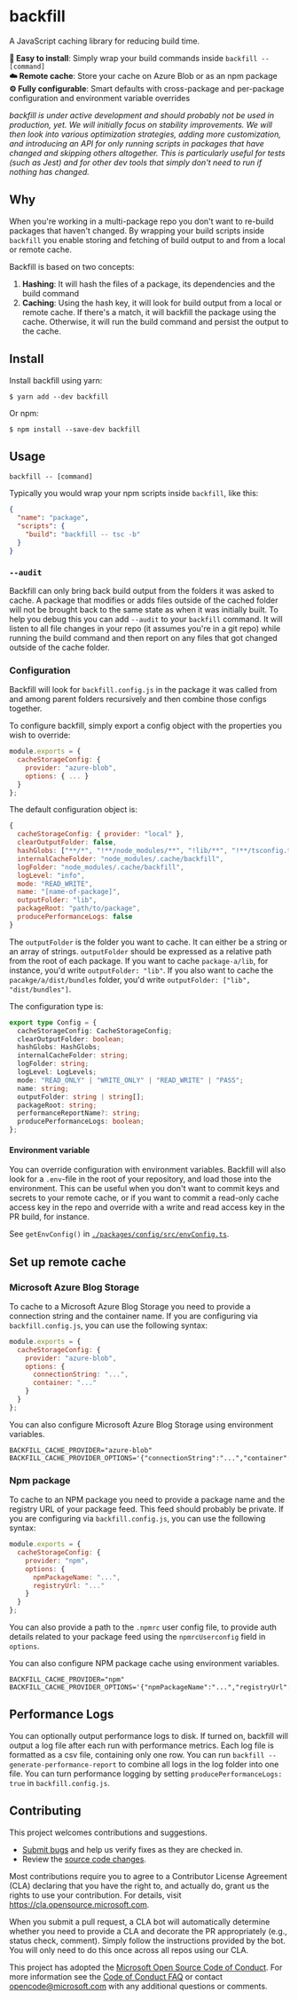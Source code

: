 # backfill

A JavaScript caching library for reducing build time.

**🔌 Easy to install**: Simply wrap your build commands inside
`backfill -- [command]`  
**☁️ Remote cache**: Store your cache on Azure Blob or as an npm package  
**⚙️ Fully configurable**: Smart defaults with cross-package and per-package
configuration and environment variable overrides

_backfill is under active development and should probably not be used in
production, yet. We will initially focus on stability improvements. We will then
look into various optimization strategies, adding more customization, and
introducing an API for only running scripts in packages that have changed and
skipping others altogether. This is particularly useful for tests (such as Jest)
and for other dev tools that simply don't need to run if nothing has changed._

## Why

When you're working in a multi-package repo you don't want to re-build packages
that haven't changed. By wrapping your build scripts inside `backfill` you
enable storing and fetching of build output to and from a local or remote cache.

Backfill is based on two concepts:

1. **Hashing**: It will hash the files of a package, its dependencies and the
   build command
2. **Caching**: Using the hash key, it will look for build output from a local
   or remote cache. If there's a match, it will backfill the package using the
   cache. Otherwise, it will run the build command and persist the output to the
   cache.

## Install

Install backfill using yarn:

```
$ yarn add --dev backfill
```

Or npm:

```
$ npm install --save-dev backfill
```

## Usage

```
backfill -- [command]
```

Typically you would wrap your npm scripts inside `backfill`, like this:

```json
{
  "name": "package",
  "scripts": {
    "build": "backfill -- tsc -b"
  }
}
```

### `--audit`

Backfill can only bring back build output from the folders it was asked to
cache. A package that modifies or adds files outside of the cached folder will
not be brought back to the same state as when it was initially built. To help
you debug this you can add `--audit` to your `backfill` command. It will listen
to all file changes in your repo (it assumes you're in a git repo) while running
the build command and then report on any files that got changed outside of the
cache folder.

### Configuration

Backfill will look for `backfill.config.js` in the package it was called from
and among parent folders recursively and then combine those configs together.

To configure backfill, simply export a config object with the properties you
wish to override:

```js
module.exports = {
  cacheStorageConfig: {
    provider: "azure-blob",
    options: { ... }
  }
};
```

The default configuration object is:

```js
{
  cacheStorageConfig: { provider: "local" },
  clearOutputFolder: false,
  hashGlobs: ["**/*", "!**/node_modules/**", "!lib/**", "!**/tsconfig.tsbuildinfo"],
  internalCacheFolder: "node_modules/.cache/backfill",
  logFolder: "node_modules/.cache/backfill",
  logLevel: "info",
  mode: "READ_WRITE",
  name: "[name-of-package]",
  outputFolder: "lib",
  packageRoot: "path/to/package",
  producePerformanceLogs: false
}
```

The `outputFolder` is the folder you want to cache. It can either be a string or
an array of strings. `outputFolder` should be expressed as a relative path from
the root of each package. If you want to cache `package-a/lib`, for instance,
you'd write `outputFolder: "lib"`. If you also want to cache the
`pacakge/a/dist/bundles` folder, you'd write
`outputFolder: ["lib", "dist/bundles"]`.

The configuration type is:

```ts
export type Config = {
  cacheStorageConfig: CacheStorageConfig;
  clearOutputFolder: boolean;
  hashGlobs: HashGlobs;
  internalCacheFolder: string;
  logFolder: string;
  logLevel: LogLevels;
  mode: "READ_ONLY" | "WRITE_ONLY" | "READ_WRITE" | "PASS";
  name: string;
  outputFolder: string | string[];
  packageRoot: string;
  performanceReportName?: string;
  producePerformanceLogs: boolean;
};
```

#### Environment variable

You can override configuration with environment variables. Backfill will also
look for a `.env`-file in the root of your repository, and load those into the
environment. This can be useful when you don't want to commit keys and secrets
to your remote cache, or if you want to commit a read-only cache access key in
the repo and override with a write and read access key in the PR build, for
instance.

See `getEnvConfig()` in
[`./packages/config/src/envConfig.ts`](https://github.com/microsoft/backfill/blob/master/packages/config/src/envConfig.ts#L15).

## Set up remote cache

### Microsoft Azure Blog Storage

To cache to a Microsoft Azure Blog Storage you need to provide a connection
string and the container name. If you are configuring via `backfill.config.js`,
you can use the following syntax:

```js
module.exports = {
  cacheStorageConfig: {
    provider: "azure-blob",
    options: {
      connectionString: "...",
      container: "..."
    }
  }
};
```

You can also configure Microsoft Azure Blog Storage using environment variables.

```
BACKFILL_CACHE_PROVIDER="azure-blob"
BACKFILL_CACHE_PROVIDER_OPTIONS='{"connectionString":"...","container":"..."}'
```

### Npm package

To cache to an NPM package you need to provide a package name and the registry
URL of your package feed. This feed should probably be private. If you are
configuring via `backfill.config.js`, you can use the following syntax:

```js
module.exports = {
  cacheStorageConfig: {
    provider: "npm",
    options: {
      npmPackageName: "...",
      registryUrl: "..."
    }
  }
};
```

You can also provide a path to the `.npmrc` user config file, to provide auth
details related to your package feed using the `npmrcUserconfig` field in
`options`.

You can also configure NPM package cache using environment variables.

```
BACKFILL_CACHE_PROVIDER="npm"
BACKFILL_CACHE_PROVIDER_OPTIONS='{"npmPackageName":"...","registryUrl":"..."}'
```

## Performance Logs

You can optionally output performance logs to disk. If turned on, backfill will
output a log file after each run with performance metrics. Each log file is
formatted as a csv file, containing only one row. You can run
`backfill --generate-performance-report` to combine all logs in the log folder
into one file. You can turn performance logging by setting
`producePerformanceLogs: true` in `backfill.config.js`.

## Contributing

This project welcomes contributions and suggestions.

- [Submit bugs](https://github.com/microsoft/backfill/issues) and help us verify
  fixes as they are checked in.
- Review the [source code changes](https://github.com/microsoft/backfill/pulls).

Most contributions require you to agree to a Contributor License Agreement (CLA)
declaring that you have the right to, and actually do, grant us the rights to
use your contribution. For details, visit https://cla.opensource.microsoft.com.

When you submit a pull request, a CLA bot will automatically determine whether
you need to provide a CLA and decorate the PR appropriately (e.g., status check,
comment). Simply follow the instructions provided by the bot. You will only need
to do this once across all repos using our CLA.

This project has adopted the
[Microsoft Open Source Code of Conduct](https://opensource.microsoft.com/codeofconduct/).
For more information see the
[Code of Conduct FAQ](https://opensource.microsoft.com/codeofconduct/faq/) or
contact [opencode@microsoft.com](mailto:opencode@microsoft.com) with any
additional questions or comments.
